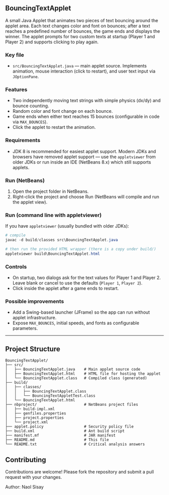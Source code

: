 ## BouncingTextApplet

A small Java Applet that animates two pieces of text bouncing around the applet area.
Each text changes color and font on bounces; after a text reaches a predefined number
of bounces, the game ends and displays the winner. The applet prompts for two custom
texts at startup (Player 1 and Player 2) and supports clicking to play again.

### Key file

- `src/BouncingTextApplet.java` — main applet source. Implements animation, mouse
  interaction (click to restart), and user text input via `JOptionPane`.

### Features

- Two independently moving text strings with simple physics (dx/dy) and bounce counting.
- Random color and font change on each bounce.
- Game ends when either text reaches 15 bounces (configurable in code via `MAX_BOUNCES`).
- Click the applet to restart the animation.

### Requirements

- JDK 8 is recommended for easiest applet support. Modern JDKs and browsers have
  removed applet support — use the `appletviewer` from older JDKs or run inside
  an IDE (NetBeans 8.x) which still supports applets.

### Run (NetBeans)

1. Open the project folder in NetBeans.
2. Right-click the project and choose Run (NetBeans will compile and run the applet view).

### Run (command line with appletviewer)

If you have `appletviewer` (usually bundled with older JDKs):

```powershell
# compile
javac -d build/classes src\BouncingTextApplet.java

# then run the provided HTML wrapper (there is a copy under build/)
appletviewer build\BouncingTextApplet.html
```

### Controls

- On startup, two dialogs ask for the text values for Player 1 and Player 2. Leave blank
  or cancel to use the defaults (`Player 1`, `Player 2`).
- Click inside the applet after a game ends to restart.

### Possible improvements

- Add a Swing-based launcher (JFrame) so the app can run without applet infrastructure.
- Expose `MAX_BOUNCES`, initial speeds, and fonts as configurable parameters.

---

## Project Structure

```
BouncingTextApplet/
├── src/
│   ├── BouncingTextApplet.java    # Main applet source code
│   ├── BouncingTextApplet.html    # HTML file for hosting the applet
│   └── BouncingTextApplet.class   # Compiled class (generated)
├── build/
│   ├── classes/
│   │   ├── BouncingTextApplet.class
│   │   └── BouncingTextAppletTest.class
│   └── BouncingTextApplet.html
├── nbproject/                     # NetBeans project files
│   ├── build-impl.xml
│   ├── genfiles.properties
│   ├── project.properties
│   └── project.xml
├── applet.policy                  # Security policy file
├── build.xml                      # Ant build script
├── manifest.mf                    # JAR manifest
├── README.md                      # This file
└── README.txt                     # Critical analysis answers
```

## Contributing

Contributions are welcome! Please fork the repository and submit a pull request with your changes.

Author: Naol Sisay
